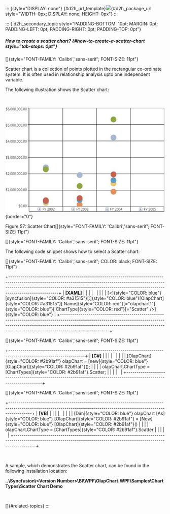 ::: {style="DISPLAY: none"}
[](ms-xhelp:///?Id=d2h_url_template){#d2h_url_template}![](!package_url!){#d2h_package_url style="WIDTH: 0px; DISPLAY: none; HEIGHT: 0px"}
:::

::: {.d2h_secondary_topic style="PADDING-BOTTOM: 10pt; MARGIN: 0pt; PADDING-LEFT: 0pt; PADDING-RIGHT: 0pt; PADDING-TOP: 0pt"}
##### How to create a scatter chart? {#how-to-create-a-scatter-chart style="tab-stops: 0pt"}

[]{style="FONT-FAMILY: 'Calibri','sans-serif'; FONT-SIZE: 11pt"} 

Scatter chart is a collection of points plotted in the rectangular co-ordinate system. It is often used in relationship analysis upto one independent variable.

The following illustration shows the Scatter chart:

 

![](ImagesExt/image37_59.jpg){border="0"}

Figure 57: Scatter Chart[]{style="FONT-FAMILY: 'Calibri','sans-serif'; FONT-SIZE: 11pt"}

[]{style="FONT-FAMILY: 'Calibri','sans-serif'; FONT-SIZE: 11pt"} 

The following code snippet shows how to select a Scatter chart:

[]{style="FONT-FAMILY: 'Calibri','sans-serif'; COLOR: black; FONT-SIZE: 11pt"} 

+------------------------------------------------------------------------------------------------------------------------------------------------------------------------------------------------------------------------------------------------------------------+
| **\[XAML\]**                                                                                                                                                                                                                                                     |
|                                                                                                                                                                                                                                                                  |
|                                                                                                                                                                                                                                                                  |
|                                                                                                                                                                                                                                                                  |
| [\<]{style="COLOR: blue"}[syncfusion]{style="COLOR: #a31515"}[:]{style="COLOR: blue"}[OlapChart]{style="COLOR: #a31515"}[ Name]{style="COLOR: red"}[=\"olapchart1\"]{style="COLOR: blue"}[ ChartType]{style="COLOR: red"}[=\"Scatter\" /\>]{style="COLOR: blue"} |
+------------------------------------------------------------------------------------------------------------------------------------------------------------------------------------------------------------------------------------------------------------------+

[]{style="FONT-FAMILY: 'Calibri','sans-serif'; FONT-SIZE: 11pt"} 

+-------------------------------------------------------------------------------------------------------------------+
| **\[C#\]**                                                                                                        |
|                                                                                                                   |
|                                                                                                                   |
|                                                                                                                   |
| [OlapChart]{style="COLOR: #2b91af"} olapChart = [new]{style="COLOR: blue"} [OlapChart]{style="COLOR: #2b91af"}(); |
|                                                                                                                   |
| olapChart.ChartType = [ChartTypes]{style="COLOR: #2b91af"}.Scatter;                                               |
|                                                                                                                   |
|                                                                                                                   |
+-------------------------------------------------------------------------------------------------------------------+

[]{style="FONT-FAMILY: 'Calibri','sans-serif'; FONT-SIZE: 11pt"} 

+-----------------------------------------------------------------------------------------------------------------------------------------------------------------------+
| **\[VB\]**                                                                                                                                                            |
|                                                                                                                                                                       |
|                                                                                                                                                                       |
|                                                                                                                                                                       |
| [Dim]{style="COLOR: blue"} olapChart [As]{style="COLOR: blue"} [OlapChart]{style="COLOR: #2b91af"} = [New]{style="COLOR: blue"} [OlapChart]{style="COLOR: #2b91af"}() |
|                                                                                                                                                                       |
| olapChart.ChartType = [ChartTypes]{style="COLOR: #2b91af"}.Scatter                                                                                                    |
|                                                                                                                                                                       |
|                                                                                                                                                                       |
+-----------------------------------------------------------------------------------------------------------------------------------------------------------------------+

 

A sample, which demonstrates the Scatter chart, can be found in the following installation location:

**..\\Syncfusion\\\<Version Number\>\\BI\\WPF\\OlapChart.WPF\\Samples\\Chart Types\\Scatter Chart Demo**

 

[]{#related-topics}
:::
